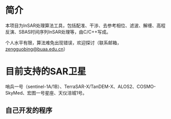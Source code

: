 # 简介

本项目为InSAR处理算法工具，包括配准、干涉、去参考相位、滤波、解缠、高程反演、SBAS时间序列InSAR处理等，由C/C++写成。

个人水平有限，算法难免出现错误，欢迎探讨（联系邮箱，zengguobing@buaa.edu.cn）

# 目前支持的SAR卫星

哨兵一号（sentinel-1A/1B）、TerraSAR-X/TanDEM-X、ALOS2、COSMO-SkyMed、宏图一号星座、天仪涪城1号。

## 自己开发的程序

